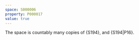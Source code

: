 ```yaml
---
space: S000006
property: P000017
value: true
---
```


The space is countably many copies of {S194}, and {S194|P16}.
